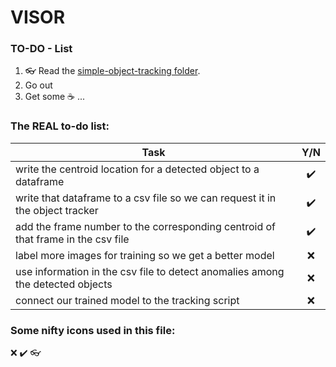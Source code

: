 # VISOR

### TO-DO - List

1. 👓 Read the [simple-object-tracking folder](https://github.com/HarrySoteriou/VISOR/tree/master/simple-object-tracking).
1. Go out 
1. Get some :coffee: ... 


### The REAL to-do list:

| Task                                                                                |   Y/N    |
|-------------------------------------------------------------------------------------|:-----------:|
| write the centroid location for a detected object to a dataframe                    |      ✔️     |
| write that dataframe to a csv file so we can request it in the object tracker       |      ✔️     |
| add the frame number to the corresponding centroid of that frame in the csv file    |      ✔️     |
| label more images for training so we get a better model                             |      ❌     |
| use information in the csv file to detect anomalies among the detected objects      |      ❌     |
| connect our trained model to the tracking script                                    |      ❌     |







### Some nifty icons used in this file:

❌
✔️
👓
